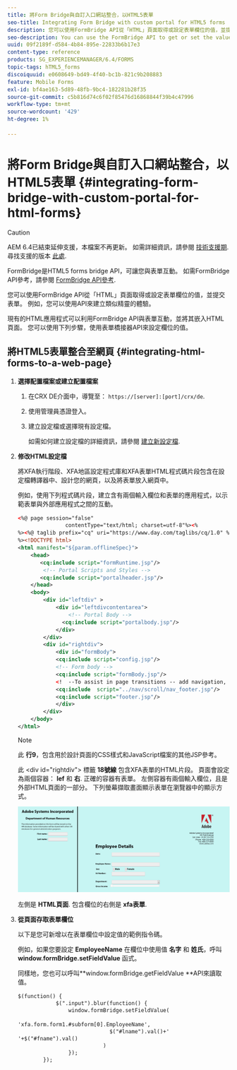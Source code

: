 ```yaml
---
title: 將Form Bridge與自訂入口網站整合，以HTML5表單
seo-title: Integrating Form Bridge with custom portal for HTML5 forms
description: 您可以使用FormBridge API從「HTML」頁面取得或設定表單欄位的值，並提交表單。
seo-description: You can use the FormBridge API to get or set the values of form fields from the HTML page and submit the form.
uuid: 09f2189f-d584-4b84-895e-22833b6b17e3
content-type: reference
products: SG_EXPERIENCEMANAGER/6.4/FORMS
topic-tags: hTML5_forms
discoiquuid: e0608649-bd49-4f40-bc1b-821c9b208883
feature: Mobile Forms
exl-id: bf4ae163-5d89-48fb-9bc4-182281b28f35
source-git-commit: c5b816d74c6f02f85476d16868844f39b4c47996
workflow-type: tm+mt
source-wordcount: '429'
ht-degree: 1%

---
```


# 將Form Bridge與自訂入口網站整合，以HTML5表單 {#integrating-form-bridge-with-custom-portal-for-html-forms}

>[!CAUTION]
>
>AEM 6.4已結束延伸支援，本檔案不再更新。 如需詳細資訊，請參閱 [技術支援期](https://helpx.adobe.com//tw/support/programs/eol-matrix.html). 尋找支援的版本 [此處](https://experienceleague.adobe.com/docs/).

FormBridge是HTML5 forms bridge API，可讓您與表單互動。 如需FormBridge API參考，請參閱 [FormBridge API參考](/help/forms/using/form-bridge-apis.md).

您可以使用FormBridge API從「HTML」頁面取得或設定表單欄位的值，並提交表單。 例如，您可以使用API來建立類似精靈的體驗。

現有的HTML應用程式可以利用FormBridge API與表單互動，並將其嵌入HTML頁面。 您可以使用下列步驟，使用表單橋接器API來設定欄位的值。

## 將HTML5表單整合至網頁 {#integrating-html-forms-to-a-web-page}

1. **選擇配置檔案或建立配置檔案**

   1. 在CRX DE介面中，導覽至： `https://[server]:[port]/crx/de`.
   1. 使用管理員憑證登入。
   1. 建立設定檔或選擇現有設定檔。

      如需如何建立設定檔的詳細資訊，請參閱 [建立新設定檔](/help/forms/using/custom-profile.md).

1. **修改HTML設定檔**

   將XFA執行階段、XFA地區設定程式庫和XFA表單HTML程式碼片段包含在設定檔轉譯器中、設計您的網頁，以及將表單放入網頁中。

   例如，使用下列程式碼片段，建立含有兩個輸入欄位和表單的應用程式，以示範表單與外部應用程式之間的互動。

   ```xml
   <%@ page session="false"
                  contentType="text/html; charset=utf-8"%><%
   %><%@ taglib prefix="cq" uri="https://www.day.com/taglibs/cq/1.0" %><%
   %><!DOCTYPE html>
   <html manifest="${param.offlineSpec}">
       <head>
          <cq:include script="formRuntime.jsp"/>
           <!-- Portal Scripts and Styles -->
          <cq:include script="portalheader.jsp"/> 
       </head>
       <body>
           <div id="leftdiv" >
               <div id="leftdivcontentarea">   
                   <!-- Portal Body -->
                 <cq:include script="portalbody.jsp"/>  
               </div>
           </div>
           <div id="rightdiv">
               <div id="formBody">
               <cq:include script="config.jsp"/>
               <!-- Form body -->
               <cq:include script="formBody.jsp"/>
               <!  --To assist in page transitions -- add navigation, based on scrolling -->
               <cq:include  script="../nav/scroll/nav_footer.jsp"/>
               <cq:include script="footer.jsp"/>
               </div>    
           </div>
       </body>
   </html>
   ```

   >[!NOTE]
   >
   >此 **行9**，包含用於設計頁面的CSS樣式和JavaScript檔案的其他JSP參考。
   >
   >此 &lt;div id=&quot;rightdiv&quot;> 標籤 **18號線** 包含XFA表單的HTML片段。
   頁面會設定為兩個容器： **lef** 和 **右**. 正確的容器有表單。 左側容器有兩個輸入欄位，且是外部HTML頁面的一部分。
   下列螢幕擷取畫面顯示表單在瀏覽器中的顯示方式。

   ![入口](assets/portal.jpg)

   左側是 **HTML頁面**. 包含欄位的右側是 **xfa表單**.

1. **從頁面存取表單欄位**

   以下是您可新增以在表單欄位中設定值的範例指令碼。

   例如，如果您要設定 **EmployeeName** 在欄位中使用值 **名字** 和 **姓氏**，呼叫 **window.formBridge.setFieldValue** 函式。

   同樣地，您也可以呼叫**window.formBridge.getFieldValue **API來讀取值。

   ```
   $(function() {
               $(".input").blur(function() {
                   window.formBridge.setFieldValue(
                               'xfa.form.form1.#subform[0].EmployeeName',
                                $("#lname").val()+' '+$("#fname").val()
                              )
                   });
           });
   ```

